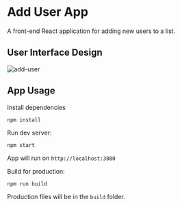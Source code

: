 # Add User App
A front-end React application for adding new users to a list.

## User Interface Design

![add-user](https://github.com/sidneyshafer/add-user-project/assets/66838571/0a01cce3-8ae9-4fe0-9493-2ef24dadc73a)

## App Usage
Install dependencies
```
npm install
```
Run dev server:
```
npm start
```
App will run on `http://localhost:3000`

Build for production:
```
npm run build
```
Production files will be in the `build` folder.
